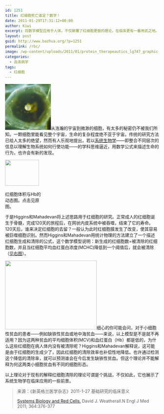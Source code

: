 ```yaml
---
id: 1251
title: 红细胞死亡谁定？数学！
date: 2011-01-29T17:31:12+00:00
author: Kiwi
excerpt: 将数学模型应用于人体，不仅颠覆了红细胞更替的理论，在临床更有一番用武之地。
layout: post
guid: http://www.bazhua.org/?p=1251
permalink: /rbc/
image: /wp-content/uploads/2011/01/protein_therapeautics_lg747_graphic-125x125.jpg
categories:
  - 血液病学
tags:
  - 红细胞
---
```

[<img class="size-thumbnail wp-image-1289 alignleft" title="nucleussmall" src="/wp-content/uploads/2011/01/nucleussmall-150x150.jpg" alt="" width="150" height="150" />](/wp-content/uploads/2011/01/nucleussmall.jpg)从浩瀚的宇宙到微渺的细胞，有太多的秘密仍不被我们所知。一颗细胞里能看见整个宇宙，生命的复杂程度绝不亚于宇宙。传统的研究方法已给人太多的绝望，然而有人乐观地提出，若以<a href="http://zh.wikipedia.org/zh/系统生物学" target="_self">系统生物学</a>——即整合不同层次的信息以理解生物系统如何行使功能——的学科思维逼近，用数学公式来描述生命的行为，也许会有新的发现。

<div id="attachment_1317" style="width: 121px" class="wp-caption alignright">
  <a href="http://www.nejm.org/action/showImage?doi=10.1056%2FNEJMcibr1012683&iid=f01"><img class="size-full wp-image-1317" title="nejmcibr1012683_f1" src="/wp-content/uploads/2011/01/nejmcibr1012683_f1.gif" alt="" width="111" height="85" srcset="/wp-content/uploads/2011/01/nejmcibr1012683_f1.gif 111w, /wp-content/uploads/2011/01/nejmcibr1012683_f1-80x60.gif 80w" sizes="(max-width: 111px) 100vw, 111px" /></a>
  
  <p class="wp-caption-text">
    红细胞体积与Hb的动态图。点击见原图。
  </p>
</div>

于是Higgins和Mahadevan将上述思路用于红细胞的研究。正常成人的红细胞诞生于骨髓，完成120天的旅程后，在网状内皮系统中被吞噬，结束了它的寿命。120天后，谁来决定红细胞的去留？一般认为此时红细胞膜发生了改变，使其容易被巨噬细胞识别。然而Higgins和Mahadevan用统计物理的方法建立了一个描述红细胞生成和清除的公式，这个数学模型说明：新生成的红细胞数=被清除的红细胞数，并且当红细胞平均血红蛋白浓度(MCHC)降低到一个阈值后，就会被清除（<a href="http://www.nejm.org/action/showImage?doi=10.1056%2FNEJMcibr1012683&iid=f01" target="_self">见右图</a>）。

[<img class="size-full wp-image-1252 alignleft" title="protein_therapeautics_lg747_graphic" src="/wp-content/uploads/2011/01/protein_therapeautics_lg747_graphic.jpg" alt="" width="300" height="225" srcset="/wp-content/uploads/2011/01/protein_therapeautics_lg747_graphic.jpg 300w, /wp-content/uploads/2011/01/protein_therapeautics_lg747_graphic-150x112.jpg 150w, /wp-content/uploads/2011/01/protein_therapeautics_lg747_graphic-80x60.jpg 80w" sizes="(max-width: 300px) 100vw, 300px" />](/wp-content/uploads/2011/01/protein_therapeautics_lg747_graphic.jpg)细心的你可能会问，对于小细胞性贫血的患者——例如缺铁性贫血或地中海贫血——来说，以上模型是不是就不再适用？因为这两种贫血的平均细胞体积(MCV)和血红蛋白（Hb）都是低的，为什么这些红细胞在病人体内没有被清除呢？Higgins和Mahadevan解释说，这可能是由于红细胞的生成少了，因此红细胞的清除效率也补偿性地降低。也许通过检测这个降低的清除率，就可以预测谁会在今后发生缺铁性贫血。但这个理论并不能解释为何这两类小细胞贫血有不同的细胞形态。

以上理论对于现有的解释红细胞清除的理论可谓是个挑战，不仅如此，它也展示了系统生物学在临床应用的一些前景。

> 来源：《新英格兰医学杂志》2011-1-27 基础研究的临床意义
> 
> <a href="http://www.nejm.org/doi/full/10.1056/NEJMcibr1012683" target="_self">Sy</a><a href="http://www.nejm.org/doi/full/10.1056/NEJMcibr1012683" target="_self">stems Biology and Red Cells.</a> David J. Weatherall.N Engl J Med 2011; 364:376-377
